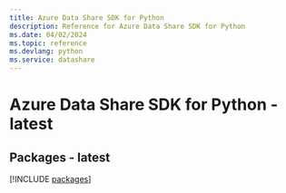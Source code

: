 ```yaml
---
title: Azure Data Share SDK for Python
description: Reference for Azure Data Share SDK for Python
ms.date: 04/02/2024
ms.topic: reference
ms.devlang: python
ms.service: datashare
---
```

# Azure Data Share SDK for Python - latest
## Packages - latest
[!INCLUDE [packages](data-share-index.md)]